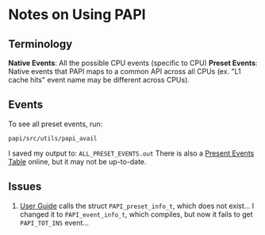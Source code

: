# Notes on Using PAPI

## Terminology
**Native Events**: All the possible CPU events (specific to CPU)
**Preset Events**: Native events that PAPI maps to a common API across all CPUs (ex. "L1 cache hits" event name may be different across CPUs).

## Events
To see all preset events, run:
```
papi/src/utils/papi_avail
```
I saved my output to: `ALL_PRESET_EVENTS.out`
There is also a [Present Events Table](http://icl.cs.utk.edu/projects/papi/presets.html) online, but it may not be up-to-date.

## Issues
1. [User Guide](http://icl.cs.utk.edu/projects/papi/files/documentation/PAPI_USER_GUIDE.htm#C_AND_FORTRAN_CALLING_INTERFACES) calls the struct `PAPI_preset_info_t`, which does not exist... I changed it to `PAPI_event_info_t`, which compiles, but now it fails to get `PAPI_TOT_INS` event...
